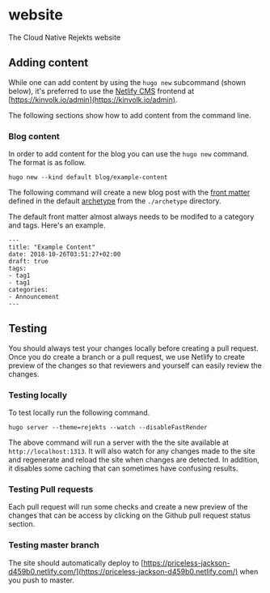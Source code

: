 # website
The Cloud Native Rejekts website

## Adding content

While one can add content by using the `hugo new` subcommand (shown below), it's preferred to use the [Netlify CMS](https://www.netlifycms.org/) frontend at [https://kinvolk.io/admin](https://kinvolk.io/admin).

The following sections show how to add content from the command line.

### Blog content

In order to add content for the blog you can use the `hugo new` command. The format is as follow.

`hugo new --kind default blog/example-content` 

The following command will create a new blog post with the [front matter](https://gohugo.io/content-management/front-matter/) defined in the default [archetype](https://gohugo.io/content-management/archetypes/) from the `./archetype` directory.

The default front matter almost always needs to be modifed to a category and tags. Here's an example.

```
---
title: "Example Content"
date: 2018-10-26T03:51:27+02:00
draft: true
tags:
- tag1
- tag1
categories:
- Announcement
---
```

## Testing

You should always test your changes locally before creating a pull request. Once you do create a branch or a pull request, we use Netlify to create preview of the changes so that reviewers and yourself can easily review the changes.

### Testing locally

To test locally run the following command.

`hugo server --theme=rejekts --watch --disableFastRender`

The above command will run a server with the the site available at `http://localhost:1313`. It will also watch for any changes made to the site and regenerate and reload the site when changes are detected. In addition, it disables some caching that can sometimes have confusing results.

### Testing Pull requests

Each pull request will run some checks and create a new preview of the changes that can be access by clicking on the Github pull request status section.

### Testing master branch

The site should automatically deploy to [https://priceless-jackson-d459b0.netlify.com/](https://priceless-jackson-d459b0.netlify.com/) when you push to master.
